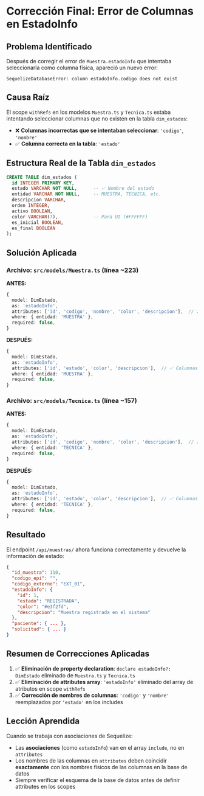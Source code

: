 # Corrección Final: Error de Columnas en EstadoInfo

## Problema Identificado

Después de corregir el error de `Muestra.estadoInfo` que intentaba seleccionarla como columna física, apareció un nuevo error:

```
SequelizeDatabaseError: column estadoInfo.codigo does not exist
```

## Causa Raíz

El scope `withRefs` en los modelos `Muestra.ts` y `Tecnica.ts` estaba intentando seleccionar columnas que no existen en la tabla `dim_estados`:

- ❌ **Columnas incorrectas que se intentaban seleccionar**: `'codigo'`, `'nombre'`
- ✅ **Columna correcta en la tabla**: `'estado'`

## Estructura Real de la Tabla `dim_estados`

```sql
CREATE TABLE dim_estados (
  id INTEGER PRIMARY KEY,
  estado VARCHAR NOT NULL,      -- ✅ Nombre del estado
  entidad VARCHAR NOT NULL,     -- MUESTRA, TECNICA, etc.
  descripcion VARCHAR,
  orden INTEGER,
  activo BOOLEAN,
  color VARCHAR(7),             -- Para UI (#FFFFFF)
  es_inicial BOOLEAN,
  es_final BOOLEAN
);
```

## Solución Aplicada

### Archivo: `src/models/Muestra.ts` (línea ~223)

**ANTES:**

```typescript
{
  model: DimEstado,
  as: 'estadoInfo',
  attributes: ['id', 'codigo', 'nombre', 'color', 'descripcion'],  // ❌ Columnas incorrectas
  where: { entidad: 'MUESTRA' },
  required: false,
}
```

**DESPUÉS:**

```typescript
{
  model: DimEstado,
  as: 'estadoInfo',
  attributes: ['id', 'estado', 'color', 'descripcion'],  // ✅ Columnas correctas
  where: { entidad: 'MUESTRA' },
  required: false,
}
```

### Archivo: `src/models/Tecnica.ts` (línea ~157)

**ANTES:**

```typescript
{
  model: DimEstado,
  as: 'estadoInfo',
  attributes: ['id', 'codigo', 'nombre', 'color', 'descripcion'],  // ❌ Columnas incorrectas
  where: { entidad: 'TECNICA' },
  required: false,
}
```

**DESPUÉS:**

```typescript
{
  model: DimEstado,
  as: 'estadoInfo',
  attributes: ['id', 'estado', 'color', 'descripcion'],  // ✅ Columnas correctas
  where: { entidad: 'TECNICA' },
  required: false,
}
```

## Resultado

El endpoint `/api/muestras/` ahora funciona correctamente y devuelve la información de estado:

```json
{
  "id_muestra": 110,
  "codigo_epi": "",
  "codigo_externo": "EXT_01",
  "estadoInfo": {
    "id": 1,
    "estado": "REGISTRADA",
    "color": "#e3f2fd",
    "descripcion": "Muestra registrada en el sistema"
  },
  "paciente": { ... },
  "solicitud": { ... }
}
```

## Resumen de Correcciones Aplicadas

1. ✅ **Eliminación de property declaration**: `declare estadoInfo?: DimEstado` eliminado de `Muestra.ts` y `Tecnica.ts`
2. ✅ **Eliminación de attributes array**: `'estadoInfo'` eliminado del array de atributos en scope `withRefs`
3. ✅ **Corrección de nombres de columnas**: `'codigo'` y `'nombre'` reemplazados por `'estado'` en los includes

## Lección Aprendida

Cuando se trabaja con asociaciones de Sequelize:

- Las **asociaciones** (como `estadoInfo`) van en el array `include`, no en `attributes`
- Los nombres de las columnas en `attributes` deben coincidir **exactamente** con los nombres físicos de las columnas en la base de datos
- Siempre verificar el esquema de la base de datos antes de definir attributes en los scopes
